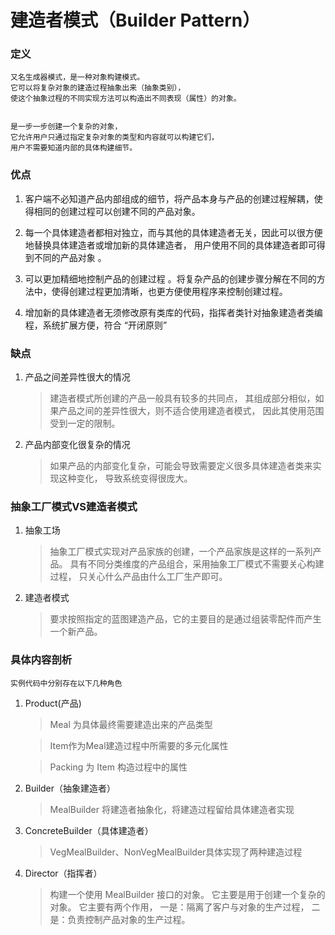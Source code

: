 # 建造者模式（Builder Pattern）

### 定义
    又名生成器模式，是一种对象构建模式。
    它可以将复杂对象的建造过程抽象出来（抽象类别），
    使这个抽象过程的不同实现方法可以构造出不同表现（属性）的对象。
    
    
    是一步一步创建一个复杂的对象，
    它允许用户只通过指定复杂对象的类型和内容就可以构建它们，
    用户不需要知道内部的具体构建细节。
    
### 优点
    
1. 客户端不必知道产品内部组成的细节，将产品本身与产品的创建过程解耦，使得相同的创建过程可以创建不同的产品对象。

2. 每一个具体建造者都相对独立，而与其他的具体建造者无关，因此可以很方便地替换具体建造者或增加新的具体建造者， 用户使用不同的具体建造者即可得到不同的产品对象 。

3. 可以更加精细地控制产品的创建过程 。将复杂产品的创建步骤分解在不同的方法中，使得创建过程更加清晰，也更方便使用程序来控制创建过程。

4. 增加新的具体建造者无须修改原有类库的代码，指挥者类针对抽象建造者类编程，系统扩展方便，符合 “开闭原则”

### 缺点

1. 产品之间差异性很大的情况

    > 建造者模式所创建的产品一般具有较多的共同点，
      其组成部分相似，如果产品之间的差异性很大，则不适合使用建造者模式，
      因此其使用范围受到一定的限制。
      
2. 产品内部变化很复杂的情况

    > 如果产品的内部变化复杂，可能会导致需要定义很多具体建造者类来实现这种变化，
      导致系统变得很庞大。
      
### 抽象工厂模式VS建造者模式

1. 抽象工场

    > 抽象工厂模式实现对产品家族的创建，一个产品家族是这样的一系列产品。
      具有不同分类维度的产品组合，采用抽象工厂模式不需要关心构建过程，
      只关心什么产品由什么工厂生产即可。
      
2. 建造者模式

    > 要求按照指定的蓝图建造产品，它的主要目的是通过组装零配件而产生一个新产品。
    
    
### 具体内容剖析

    实例代码中分别存在以下几种角色
    
1. Product(产品)

    > Meal 为具体最终需要建造出来的产品类型

    > Item作为Meal建造过程中所需要的多元化属性
    
    > Packing 为 Item 构造过程中的属性
    
2. Builder（抽象建造者）

    > MealBuilder 将建造者抽象化，将建造过程留给具体建造者实现
    
3. ConcreteBuilder（具体建造者）

    > VegMealBuilder、NonVegMealBuilder具体实现了两种建造过程
    
4. Director（指挥者）

    > 构建一个使用 MealBuilder 接口的对象。
      它主要是用于创建一个复杂的对象。
      它主要有两个作用，
      一是：隔离了客户与对象的生产过程，
      二是：负责控制产品对象的生产过程。
    
    
